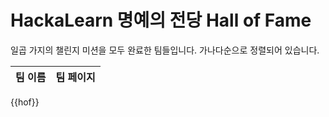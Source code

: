 # HackaLearn 명예의 전당 Hall of Fame #

일곱 가지의 챌린지 미션을 모두 완료한 팀들입니다. 가나다순으로 정렬되어 있습니다.

| 팀 이름 | 팀 페이지 |
| ------- | --------- |
{{hof}}
